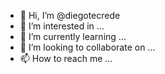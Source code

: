 - 👋 Hi, I’m @diegotecrede
- 👀 I’m interested in ...
- 🌱 I’m currently learning ...
- 💞️ I’m looking to collaborate on ...
- 📫 How to reach me ...

<!---
diegotecrede/diegotecrede is a ✨ special ✨ repository because its `README.md` (this file) appears on your GitHub profile.
You can click the Preview link to take a look at your changes.
--->
